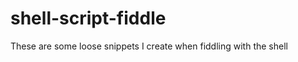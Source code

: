 shell-script-fiddle
===================

These are some loose snippets I create when fiddling with the shell
